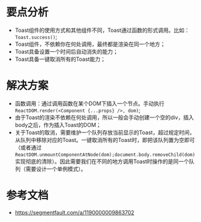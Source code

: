 # 要点分析
- Toast组件的使用方式和其他组件不同，Toast通过函数的形式调用。比如：`Toast.success()`;
- Toast组件，不依赖你在何处调用，最终都是渲染在同一个地方；
- Toast具备设置一个时间后自动消失的能力；
- Toast具备一键取消所有的Toast能力；
# 解决方案
- 函数调用：通过调用函数在某个DOM下插入一个节点。手动执行`ReactDOM.render(<Component {...props} />, dom)`;
- 由于Toast的渲染不依赖在何处调用，所以一般会手动创建一个空的div，插入body之后，作为插入Toast的DOM；
- 关于Toast的取消，需要维护一个队列存放当前显示的Toast，超过规定时间，从队列中移除对应的Toast。一键取消所有的Toast时，即把该队列置为空即可（或者通过`ReactDOM.unmountComponentAtNode(dom);document.body.removeChild(dom)`实现彻底的清除）。因此需要我们在不同的地方调用Toast时操作的是同一个队列（需要设计一个单例模式）。

# 参考文档
- https://segmentfault.com/a/1190000009863702